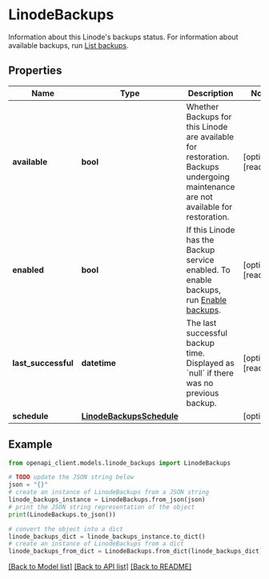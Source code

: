 # LinodeBackups

Information about this Linode's backups status. For information about available backups, run [List backups](https://techdocs.akamai.com/linode-api/reference/get-backups).

## Properties

Name | Type | Description | Notes
------------ | ------------- | ------------- | -------------
**available** | **bool** | Whether Backups for this Linode are available for restoration.  Backups undergoing maintenance are not available for restoration. | [optional] [readonly] 
**enabled** | **bool** | If this Linode has the Backup service enabled. To enable backups, run [Enable backups](https://techdocs.akamai.com/linode-api/reference/post-enable-backups). | [optional] [readonly] 
**last_successful** | **datetime** | The last successful backup time. Displayed as &#x60;null&#x60; if there was no previous backup. | [optional] [readonly] 
**schedule** | [**LinodeBackupsSchedule**](LinodeBackupsSchedule.md) |  | [optional] 

## Example

```python
from openapi_client.models.linode_backups import LinodeBackups

# TODO update the JSON string below
json = "{}"
# create an instance of LinodeBackups from a JSON string
linode_backups_instance = LinodeBackups.from_json(json)
# print the JSON string representation of the object
print(LinodeBackups.to_json())

# convert the object into a dict
linode_backups_dict = linode_backups_instance.to_dict()
# create an instance of LinodeBackups from a dict
linode_backups_from_dict = LinodeBackups.from_dict(linode_backups_dict)
```
[[Back to Model list]](../README.md#documentation-for-models) [[Back to API list]](../README.md#documentation-for-api-endpoints) [[Back to README]](../README.md)


